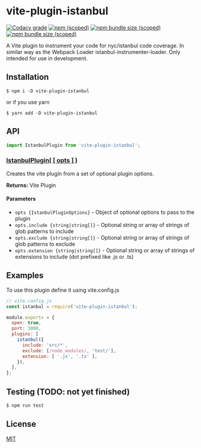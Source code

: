 vite-plugin-istanbul
==========================

[![Codacy grade](https://img.shields.io/codacy/grade/a0c628b128c044269faefc1da74382f7?style=for-the-badge&logo=codacy)](https://app.codacy.com/manual/iFaxity/vite-plugin-istanbul/dashboard)
[![npm (scoped)](https://img.shields.io/npm/v/vite-plugin-istanbul?style=for-the-badge&logo=npm)](https://npmjs.org/package/vite-plugin-istanbul)
[![npm bundle size (scoped)](https://img.shields.io/bundlephobia/min/vite-plugin-istanbul?label=Bundle%20size&style=for-the-badge)](https://npmjs.org/package/vite-plugin-istanbul)
[![npm bundle size (scoped)](https://img.shields.io/bundlephobia/minzip/vite-plugin-istanbul?label=Bundle%20size%20%28gzip%29&style=for-the-badge)](https://npmjs.org/package/vite-plugin-istanbul)

A Vite plugin to instrument your code for nyc/istanbul code coverage. In similar way as the Webpack Loader istanbul-instrumenter-loader. Only intended for use in development.

Installation
--------------------------
`$ npm i -D vite-plugin-istanbul`

or if you use yarn

`$ yarn add -D vite-plugin-istanbul`

API
--------------------------

```js
import IstanbulPlugin from 'vite-plugin-istanbul';
```

### [IstanbulPlugin( [ opts ] )](#istanbul-plugin)

Creates the vite plugin from a set of optional plugin options.

**Returns:** Vite Plugin

#### Parameters
* `opts {IstanbulPluginOptions}` - Object of optional options to pass to the plugin
* `opts.include {string|string[]}` - Optional string or array of strings of glob patterns to include
* `opts.exclude {string|string[]}` - Optional string or array of strings of glob patterns to exclude
* `opts.extension {string|string[]}` - Optional string or array of strings of extensions to include (dot prefixed like .js or .ts)

Examples
--------------------------

To use this plugin define it using vite.config.js

```js
// vite.config.js
const istanbul = require('vite-plugin-istanbul');

module.exports = {
  open: true,
  port: 3000,
  plugins: [
    istanbul({
      include: 'src/*',
      exclude: [/node_modules/, 'test/'],
      extension: [ '.js', '.ts' ],
    }),
  ],
};
```

Testing (TODO: not yet finished)
--------------------------

```sh
$ npm run test
```

License
--------------------------

[MIT](./LICENSE)
